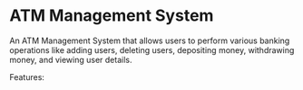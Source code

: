 # ATM Management System
An ATM Management System that allows users to perform various banking operations like adding users, deleting users, depositing money, withdrawing money, and viewing user details.

Features:
